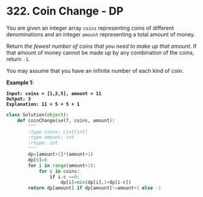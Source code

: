 # 322. Coin Change - DP

You are given an integer array `coins` representing coins of different denominations and an integer `amount` representing a total amount of money.

Return _the fewest number of coins that you need to make up that amount_. If that amount of money cannot be made up by any combination of the coins, return `-1`.

You may assume that you have an infinite number of each kind of coin.

&#x20;

**Example 1:**

<pre><code><strong>Input: coins = [1,2,5], amount = 11
</strong><strong>Output: 3
</strong><strong>Explanation: 11 = 5 + 5 + 1
</strong></code></pre>

```python
class Solution(object):
    def coinChange(self, coins, amount):
        """
        :type coins: List[int]
        :type amount: int
        :rtype: int
        """
        dp=[amount+1]*(amount+1)
        dp[0]=0
        for i in range(amount+1):
            for c in coins:
                if i-c >=0:
                    dp[i]=min(dp[i],1+dp[i-c])
        return dp[amount] if dp[amount]!=amount+1 else -1
```
